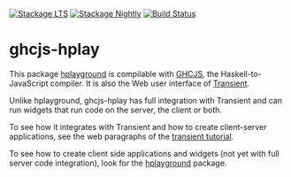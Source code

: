 [![Stackage LTS](http://stackage.org/package/ghcjs-hplay/badge/lts)](http://stackage.org/lts/package/ghcjs-hplay)
[![Stackage Nightly](http://stackage.org/package/ghcjs-hplay/badge/nightly)](http://stackage.org/nightly/package/ghcjs-hplay)
[![Build Status](https://travis-ci.org/agocorona/ghcjs-hplay.png?branch=master)](https://travis-ci.org/agocorona/ghcjs-hplay)

ghcjs-hplay
==========

This package [hplayground](https://github.com/agocorona/hplayground) is compilable with [GHCJS](https://github.com/ghcjs), the Haskell-to-JavaScript compiler. It is also the Web user interface of [Transient](https://github.com/agocorona/transient). 

Unlike hplayground, ghcjs-hplay has full integration with Transient and can run widgets that run code on the server, the client or both.

To see how it integrates with Transient and how to create client-server applications, see the web paragraphs of the [transient tutorial](https://github.com/agocorona/transient/wiki/Transient-tutorial).

To see how to create client side applications and widgets (not yet with full server code integration), look for the  [hplayground](https://github.com/agocorona/hplayground) package.
